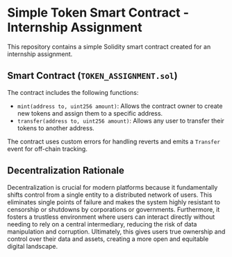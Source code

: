 # Simple Token Smart Contract - Internship Assignment

This repository contains a simple Solidity smart contract created for an internship assignment.

## Smart Contract (`TOKEN_ASSIGNMENT.sol`)

The contract includes the following functions:

- `mint(address to, uint256 amount)`: Allows the contract owner to create new tokens and assign them to a specific address.
- `transfer(address to, uint256 amount)`: Allows any user to transfer their tokens to another address.

The contract uses custom errors for handling reverts and emits a `Transfer` event for off-chain tracking.

## Decentralization Rationale

Decentralization is crucial for modern platforms because it fundamentally shifts control from a single entity to a distributed network of users. This eliminates single points of failure and makes the system highly resistant to censorship or shutdowns by corporations or governments. Furthermore, it fosters a trustless environment where users can interact directly without needing to rely on a central intermediary, reducing the risk of data manipulation and corruption. Ultimately, this gives users true ownership and control over their data and assets, creating a more open and equitable digital landscape.
